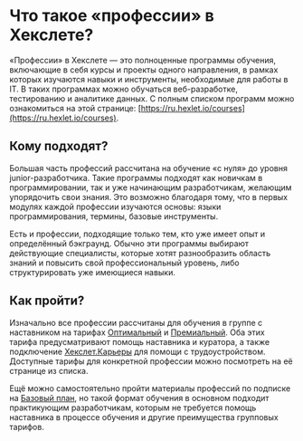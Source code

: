 # Что такое «профессии» в Хекслете?

«Профессии» в Хекслете — это полноценные программы обучения, включающие в себя курсы и проекты одного направления, в рамках которых изучаются навыки и инструменты, необходимые для работы в IT. В таких программах можно обучаться веб-разработке, тестированию и аналитике данных. С полным списком программ можно ознакомиться на этой странице: [https://ru.hexlet.io/courses](https://ru.hexlet.io/courses).

## Кому подходят?

Большая часть профессий рассчитана на обучение «с нуля» до уровня junior-разработчика. Такие программы подходят как новичкам в программировании, так и уже начинающим разработчикам, желающим упорядочить свои знания. Это возможно благодаря тому, что в первых модулях каждой профессии изучаются основы: языки программирования, термины, базовые инструменты.

Есть и профессии, подходящие только тем, кто уже имеет опыт и определённый бэкграунд. Обычно эти программы выбирают действующие специалисты, которые хотят разнообразить область знаний и повысить свой профессиональный уровень, либо структурировать уже имеющиеся навыки.

## Как пройти?

Изначально все профессии рассчитаны для обучения в группе с наставником на тарифах [Оптимальный](https://help.hexlet.io/article/20504) и [Премиальный](https://help.hexlet.io/article/20505). Оба этих тарифа предусматривают помощь наставника и куратора, а также подключение [Хекслет.Карьеры](https://help.hexlet.io/article/20570) для помощи с трудоустройством. Доступные тарифы для конкретной профессии можно посмотреть на её странице из списка.

Ещё можно самостоятельно пройти материалы профессий по подписке на [Базовый план](https://help.hexlet.io/article/20459), но такой формат обучения в основном подходит практикующим разработчикам, которым не требуется помощь наставника в процессе обучения и другие преимущества групповых тарифов.
